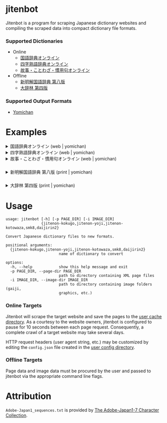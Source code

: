 # jitenbot
Jitenbot is a program for scraping Japanese dictionary websites and
compiling the scraped data into compact dictionary file formats.

### Supported Dictionaries
* Online
  * [国語辞典オンライン](https://kokugo.jitenon.jp/)
  * [四字熟語辞典オンライン](https://yoji.jitenon.jp/)
  * [故事・ことわざ・慣用句オンライン](https://kotowaza.jitenon.jp/)
* Offline
  * [新明解国語辞典 第八版](https://www.monokakido.jp/ja/dictionaries/smk8/index.html)
  * [大辞林 第四版](https://www.monokakido.jp/ja/dictionaries/daijirin2/index.html)

### Supported Output Formats

* [Yomichan](https://github.com/foosoft/yomichan)

# Examples

<details>
  <summary>国語辞典オンライン (web | yomichan)</summary>
  
  ![jitenon_kokugo](https://user-images.githubusercontent.com/8003332/236656018-631aae07-55fa-4f27-ba53-18952cf01b90.png)
</details>

<details>
  <summary>四字熟語辞典オンライン (web | yomichan)</summary>
  
  ![yoji](https://user-images.githubusercontent.com/8003332/235578611-b89bf707-01a7-4887-a4d3-250346501361.png)
</details>

<details>
  <summary>故事・ことわざ・慣用句オンライン (web | yomichan)</summary>
  
  ![kotowaza](https://user-images.githubusercontent.com/8003332/235578632-f33ea8fa-8d5f-49f9-bc78-6bff7b6bf9c9.png)
</details>

### 
<details>
  <summary>新明解国語辞典 第八版 (print | yomichan)</summary>
  
  ![smk8](https://user-images.githubusercontent.com/8003332/235578664-906a31bb-ee75-4c25-becc-37968dc2eab6.png)
</details>

### 
<details>
  <summary>大辞林 第四版 (print | yomichan)</summary>
  
  ![daijirin2](https://user-images.githubusercontent.com/8003332/235578700-9dbf4fb0-0154-48b5-817c-8fe75e442afc.png)
</details>

# Usage
```
usage: jitenbot [-h] [-p PAGE_DIR] [-i IMAGE_DIR]
                {jitenon-kokugo,jitenon-yoji,jitenon-kotowaza,smk8,daijirin2}

Convert Japanese dictionary files to new formats.

positional arguments:
  {jitenon-kokugo,jitenon-yoji,jitenon-kotowaza,smk8,daijirin2}
                        name of dictionary to convert

options:
  -h, --help            show this help message and exit
  -p PAGE_DIR, --page-dir PAGE_DIR
                        path to directory containing XML page files
  -i IMAGE_DIR, --image-dir IMAGE_DIR
                        path to directory containing image folders (gaiji,
                        graphics, etc.)
```
### Online Targets
Jitenbot will scrape the target website and save the pages to the [user cache directory](https://pypi.org/project/platformdirs/).
As a courtesy to the website owners, jitenbot is configured to pause for 10 seconds between each page request. Consequently, 
a complete crawl of a target website may take several days.

HTTP request headers (user agent string, etc.) may be customized by editing the `config.json` file created in the
[user config directory](https://pypi.org/project/platformdirs/).

### Offline Targets
Page data and image data must be procured by the user
and passed to jitenbot via the appropriate command line flags.

# Attribution
`Adobe-Japan1_sequences.txt` is provided by [The Adobe-Japan1-7 Character Collection](https://github.com/adobe-type-tools/Adobe-Japan1).
